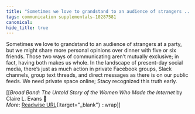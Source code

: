 ```yaml
---
title: "Sometimes we love to grandstand to an audience of strangers ..."
tags: communication supplementals-10287581
canonical: 
hide_title: true
---
```


Sometimes we love to grandstand to an audience of strangers at a party, but we might share more personal opinions over dinner with five or six friends. Those two ways of communicating aren’t mutually exclusive; in fact, having both makes us whole. In the landscape of present-day social media, there’s just as much action in private Facebook groups, Slack channels, group text threads, and direct messages as there is on our public feeds. We need private space online; Stacy recognized this truth early.


[[<cite>_Broad Band: The Untold Story of the Women Who Made the Internet_</cite> by Claire L. Evans 📕<br>
_More_: [Readwise URL](https://readwise.io/open/318243166){:target="_blank"}
::wrap]]